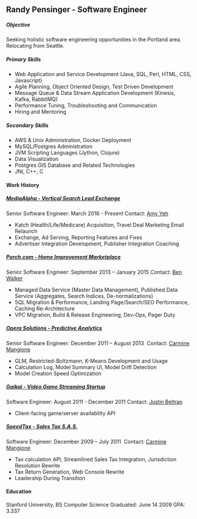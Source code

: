 ## Randy Pensinger - Software Engineer

##### Objective
Seeking holistic software engineering opportunities in the Portland area. Relocating from Seattle.

##### Primary Skills
* Web Application and Service Development (Java, SQL, Perl, HTML, CSS, Javascript)
* Agile Planning, Object Oriented Design, Test Driven Development
* Message Queue & Data Stream Application Development (Kinesis, Kafka, RabbitMQ)
* Performance Tuning, Troubleshooting and Communication
* Hiring and Mentoring

##### Secondary Skills
* AWS & Unix Administration, Docker Deployment
* MySQL/Postgres Administration
* JVM Scripting Languages (Jython, Clojure)
* Data Visualization
* Postgres GIS Database and Related Technologies
* JNI, C++, C

#### Work History

##### [MediaAlpha - Vertical Search Lead Exchange](https://www.linkedin.com/company/mediaalpha/)
Senior Software Engineer: March 2016 - Present
Contact: [Amy Yeh](https://www.linkedin.com/in/amyyeh/)
* Katch (Health/Life/Medicare) Acquisition, Travel Deal Marketing Email Relaunch
* Exchange, Ad Serving, Reporting Features and Fixes
* Advertiser Integration Development, Publisher Integration Coaching

##### [Porch.com - Home Improvement Marketplace](https://www.linkedin.com/company/porch) 
Senior Software Engineer: September 2013 – January 2015
Contact: [Ben Walker](https://www.linkedin.com/pub/benjamin-walker/a/502/4a6)
* Managed Data Service (Master Data Management), Published Data Service (Aggregates, Search Indices, De-normalizations)
* SQL Migration & Performance, Landing Page/Search/SEO Performance, Caching Re-Architecture
* VPC Migration, Build & Release Engineering, Dev-Ops, Pager Duty    

##### [Opera Solutions - Predictive Analytics](https://www.linkedin.com/company/opera-solutions)
Senior Software Engineer: December 2011 – August 2013 
Contact: [Carmine Mangione](https://www.linkedin.com/pub/carmine-mangione/0/531/657)
* GLM, Restricted-Boltzmann, K-Means Development and Usage
* Calculation Log, Model Summary UI, Model Drift Detection 
* Model Creation Speed Optimization


##### [Gaikai - Video Game Streaming Startup](https://www.linkedin.com/company/gaikai)
Software Engineer: August 2011 - December 2011
Contact: [Justin Beltran](https://www.linkedin.com/in/justinvbeltran/)
* Client-facing game/server availability API

##### [SpeedTax - Sales Tax S.A.S.](https://www.linkedin.com/company/449422/)
Software Engineer: December 2009 – July 2011 
Contact: [Carmine Mangione](https://www.linkedin.com/pub/carmine-mangione/0/531/657)
* Tax calculation API, Streamlined Sales Tax Integration, Jurisdiction Resolution Rewrite
* Tax Return Generation, Web Console Rewrite
* Leadership During Transition 

#### Education
Stanford University, BS Computer Science
Graduated: June 14 2009 
GPA: 3.337

